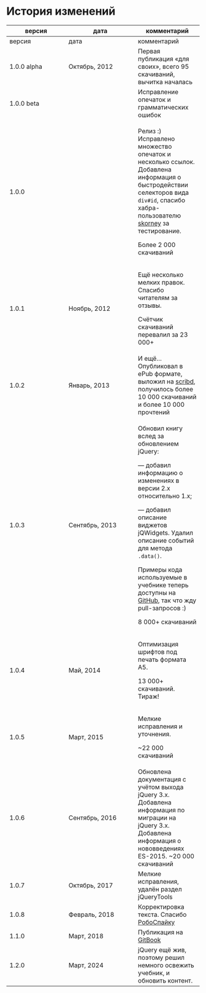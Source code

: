 # История изменений

<table data-header-hidden><thead><tr><th width="138.33333333333331">версия</th><th width="165">дата</th><th>комментарий</th></tr></thead><tbody><tr><td>версия</td><td>дата</td><td>комментарий</td></tr><tr><td>1.0.0 alpha</td><td>Октябрь, 2012</td><td>Первая публикация «для своих», всего 95 скачиваний, вычитка началась</td></tr><tr><td>1.0.0 beta</td><td></td><td>Исправление опечаток и грамматических ошибок</td></tr><tr><td>1.0.0</td><td></td><td><p>Релиз :) Исправлено множество опечаток и несколько ссылок. Добавлена информация о быстродействии селекторов вида <code>div#id</code>, спасибо хабра-пользователю <a href="http://habrahabr.ru/users/skorney/">skorney</a> за тестирование.</p><p>Более 2 000 скачиваний</p></td></tr><tr><td>1.0.1</td><td>Ноябрь, 2012</td><td><p>Ещё несколько мелких правок. Спасибо читателям за отзывы.</p><p>Счётчик скачиваний перевалил за 23 000+</p></td></tr><tr><td>1.0.2</td><td>Январь, 2013</td><td>И ещё… Опубликовал в ePub формате, выложил на <a href="https://www.scribd.com/doc/120286009/jQuery-%D0%B4%D0%BB%D1%8F-%D0%BD%D0%B0%D1%87%D0%B8%D0%BD%D0%B0%D1%8E%D1%89%D0%B8%D1%85">scribd</a>, получилось более 10 000 скачиваний и более 10 000 прочтений</td></tr><tr><td>1.0.3</td><td>Сентябрь, 2013</td><td><p>Обновил книгу вслед за обновлением jQuery:</p><p>— добавил информацию о изменениях в версии 2.х относительно 1.х;</p><p>— добавил описание виджетов jQWidgets. Удалил описание событий для метода <code>.data()</code>.</p><p>Примеры кода используемые в учебнике теперь доступны на <a href="https://github.com/AntonShevchuk/jquery-for-beginners">GitHub</a>, так что жду pull-запросов :)</p><p>8 000+ скачиваний</p></td></tr><tr><td>1.0.4</td><td>Май, 2014</td><td><p>Оптимизация шрифтов под печать формата А5. </p><p>13 000+ скачиваний. Тираж!</p></td></tr><tr><td>1.0.5</td><td>Март, 2015</td><td><p>Мелкие исправления и уточнения.</p><p>~22 000 скачиваний</p></td></tr><tr><td>1.0.6</td><td>Сентябрь, 2016</td><td>Обновлена документация с учётом выхода jQuery 3.x. Добавлена информация по миграции на jQuery 3.x. Добавлена информация о нововведениях ES-2015. ~20 000 скачиваний</td></tr><tr><td>1.0.7</td><td>Октябрь, 2017</td><td>Мелкие исправления, удалён раздел jQueryTools</td></tr><tr><td>1.0.8</td><td>Февраль, 2018</td><td>Корректировка текста. Спасибо <a href="https://comicslate.org/en/start">РобоСпайку</a></td></tr><tr><td>1.1.0</td><td>Март, 2018</td><td>Публикация на <a href="https://antonshevchuk.gitbook.io/jquery-for-beginners">GitBook</a></td></tr><tr><td>1.2.0</td><td>Март, 2024</td><td>jQuery ещё жив, поэтому решил немного освежить учебник, и обновить контент.</td></tr></tbody></table>
